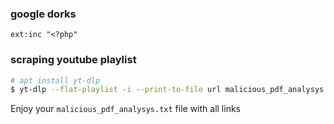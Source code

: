 ### google dorks

```
ext:inc "<?php"
```

### scraping youtube playlist

```bash
# apt install yt-dlp
$ yt-dlp --flat-playlist -i --print-to-file url malicious_pdf_analysys.txt "https://www.youtube.com/playlist?list=PLa-ohdLO29_Y2FeT24w-c9nA_AH84MIpp"
```

Enjoy your `malicious_pdf_analysys.txt` file with all links